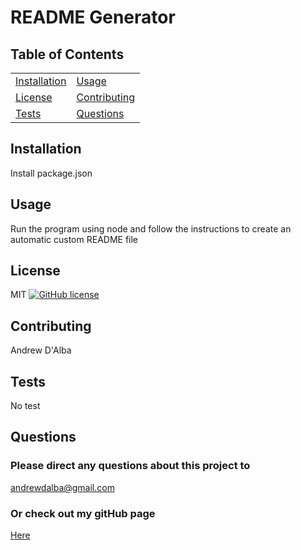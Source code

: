 # README Generator
## Table of Contents
| | |
|-|-|
[Installation](#installation) | [Usage](#usage)
[License](#license) | [Contributing](#contributing)
[Tests](#tests) | [Questions](#questions)

## Installation
Install package.json

## Usage
Run the program using node and follow the instructions to create an automatic custom README file

## License
MIT
[![GitHub license](https://img.shields.io/github/license/andrewdalba/readme-generator)](https://img.shields.io/github/license/andrewdalba/readme-generator)

## Contributing
Andrew D'Alba

## Tests
No test

## Questions
### Please direct any questions about this project to
andrewdalba@gmail.com
### Or check out my gitHub page
[Here](https://github.com/andrewdalba)

